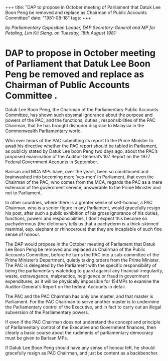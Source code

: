 +++ 
title: "DAP to propose in October meeting of Parliament that Datuk Lee Boon Peng be removed and replace as Chairman of Public Accounts Committee"
date: "1981-08-18"
tags:
+++

_by Parliamentary Opposition Leader, DAP Secretary-General and MP for Petaling, Lim Kit Siang, on Tuesday, 18th August 1981:_

# DAP to propose in October meeting of Parliament that Datuk Lee Boon Peng be removed and replace as Chairman of Public Accounts Committee                    				      .

Datuk Lee Boon Peng, the Chairman of the Parliamentary Public Accounts Committee, has shown such abysmal ignorance about the purpose and powers of the PAC, and the functions, duties,, responsibilities of the PAC Chairman, that he has brought dishonor disgrace to Malaysia in the Commonwealth Parliamentary world.</u>

Who ever hears of the PAC submitting its report to the Prime Minister to await his directive whether the PAC report should be tabled in Parliament, as publicly stated by Datuk Lee boon Peng two days ago, about the PAC’s proposed examination of the Auditor-General’s 107 Report on the 1977 Federal Government Accounts in September.

Barisan and MCA MPs have, over the years, been so conditioned and brainwashed into becoming mere ‘yes-men’ in Parliament, that even the Chairman of the PAC, who comes from the MCA, regards the PAC as a mere extension of the government service, answerable to the Prime Minister and not to Parliament.

In other countries, where there is a greater sense of self-honour, a PAC Chairman, who is a senior figure in any Parliament, would gracefully resign his post, after such a public exhibition of his gross ignorance of his duties, functions, powers and responsibilities, I don’t expect this become so pachydermous (the dictionary tells us that a pachyderm is a thick-skinned mammal, esp. elephant or rhinocerous) that they are incaplable of such fine sense of honour.

The DAP would propose in the October meeting of Parliament that Datuk Lee Boon Peng be removed and replaced as Chairman of the Public Accounts Committee, before he turns the PAC into a sub-committee of the Prime Minister’s Department, quietly taking orders from the Prime Minister. The PAC is delegated by the Parliament with the specific responsibility of being the parliamentary watchdog to guard against any financial irregularity, waste, extravagance, malpractice, negligence or fraud in government expenditures, as it will be physically impossible for 154MPs to examine the Auditor-General’s Report on the federal Accounts in detail.

The PAC and the PAC Chairman has only one master, and that master is Parliament. For the PAC Chairman to serve another master is to undermine the Parliamentary control of the Executive, and in fact to carry out an illegal subversion of the Parliamentary powers.

If even if the PAC Chairman does not understand the concept and principle of Parliamentary control of the Executive and Government finances, then clearly a basic course about the rudiments of parliamentary democracy must be given to Barisan MPs.

If Datuk Lee Boon Peng should have any sense of honour left, he should gracefully resign as PAC Chairman, and just be content as a backbencher.
 
